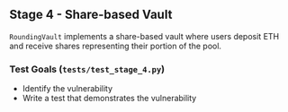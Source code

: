 ## Stage 4 - Share-based Vault

`RoundingVault` implements a share-based vault where users deposit ETH and receive shares representing their portion of the pool.


### Test Goals (`tests/test_stage_4.py`)

- Identify the vulnerability
- Write a test that demonstrates the vulnerability

